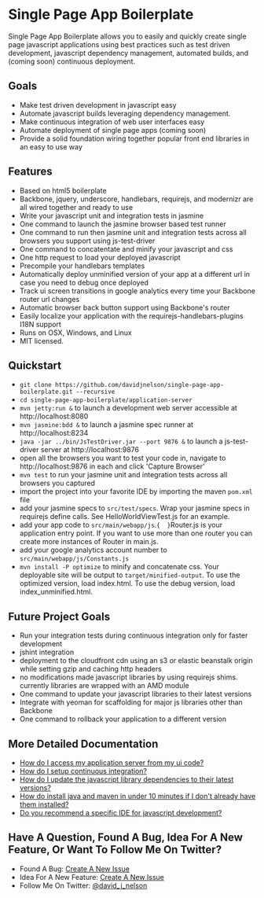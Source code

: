 Single Page App Boilerplate
===========================

Single Page App Boilerplate allows you to easily and quickly create single page javascript applications using best practices such as test driven development, javascript dependency management, automated builds, and (coming soon) continuous deployment. 

Goals
-----

* Make test driven development in javascript easy
* Automate javascript builds leveraging dependency management.
* Make continuous integration of web user interfaces easy
* Automate deployment of single page apps (coming soon)
* Provide a solid foundation wiring together popular front end libraries in an easy to use way

Features
--------

* Based on html5 boilerplate
* Backbone, jquery, underscore, handlebars, requirejs, and modernizr are all wired together and ready to use
* Write your javascript unit and integration tests in jasmine
* One command to launch the jasmine browser based test runner
* One command to run then jasmine unit and integration tests across all browsers you support using js-test-driver
* One command to concatentate and minify your javascript and css
* One http request to load your deployed javascript
* Precompile your handlebars templates
* Automatically deploy unminified version of your app at a different url in case you need to debug once deployed
* Track ui screen transitions in google analytics every time your Backbone router url changes
* Automatic browser back button support using Backbone's router
* Easily localize your application with the requirejs-handlebars-plugins I18N support
* Runs on OSX, Windows, and Linux
* MIT licensed.

Quickstart
----------

* `git clone https://github.com/davidjnelson/single-page-app-boilerplate.git --recursive`
* `cd single-page-app-boilerplate/application-server`
* `mvn jetty:run &` to launch a development web server accessible at http://localhost:8080
* `mvn jasmine:bdd &` to launch a jasmine spec runner at http://localhost:8234
* `java -jar ../bin/JsTestDriver.jar --port 9876 &` to launch a js-test-driver server at http://localhost:9876
* open all the browsers you want to test your code in, navigate to http://localhost:9876 in each and click 'Capture Browser'
* `mvn test` to run your jasmine unit and integration tests across all browsers you captured
* import the project into your favorite IDE by importing the maven `pom.xml` file
* add your jasmine specs to `src/test/specs`. Wrap your jasmine specs in requirejs define calls.  See HelloWorldViewTest.js for an example.
* add your app code to `src/main/webapp/js`.`{  }`Router.js is your application entry point.  If you want to use more than one router you can create more instances of Router in main.js.
* add your google analytics account number to `src/main/webapp/js/Constants.js`
* `mvn install -P optimize` to minify and concatenate css.  Your deployable site will be output to `target/minified-output`.  To use the optimized version, load index.html.  To use the debug version, load index_unminified.html.

Future Project Goals
--------------------
* Run your integration tests during continuous integration only for faster development
* jshint integration
* deployment to the cloudfront cdn using an s3 or elastic beanstalk origin while setting gzip and caching http headers
* no modifications made javascript libraries by using requirejs shims.  currently libraries are wrapped with an AMD module
* One command to update your javascript libraries to their latest versions
* Integrate with yeoman for scaffolding for major js libraries other than Backbone
* One command to rollback your application to a different version


More Detailed Documentation
---------------------------

* [How do I access my application server from my ui code?](https://github.com/davidjnelson/single-page-app-boilerplate/wiki/How-do-I-access-my-application-server-from-my-ui-code%3F)
* [How do I setup continuous integration?](https://github.com/davidjnelson/single-page-app-boilerplate/wiki/How-do-I-setup-continuous-integration%3F)
* [How do I update the javascript library dependencies to their latest versions?](https://github.com/davidjnelson/single-page-app-boilerplate/wiki/How-do-I-update-the-javascript-library-dependencies-to-their-latest-versions%3F)
* [How do install java and maven in under 10 minutes if I don't already have them installed?](https://github.com/davidjnelson/single-page-app-boilerplate/wiki/How-do-install-java-and-maven%3F)
* [Do you recommend a specific IDE for javascript development?](https://github.com/davidjnelson/single-page-app-boilerplate/wiki/Do-you-recommend-a-specific-IDE-for-javascript-development%3F)

Have A Question, Found A Bug, Idea For A New Feature, Or Want To Follow Me On Twitter?
--------------------------------------------------------------------------------------

* Found A Bug: [Create A New Issue](https://github.com/davidjnelson/single-page-app-boilerplate/issues/new)
* Idea For A New Feature: [Create A New Issue](https://github.com/davidjnelson/single-page-app-boilerplate/issues/new)
* Follow Me On Twitter: [@david_j_nelson](https://twitter.com/david_j_nelson)
